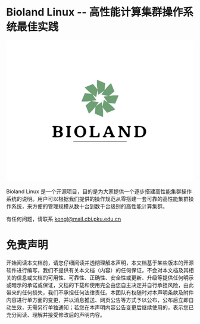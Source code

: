 # Bioland Linux -- 高性能计算集群操作系统最佳实践

![logo](./BIOLAND.jpeg)

Bioland Linux 是一个开源项目，目的是为大家提供一个逐步搭建高性能集群操作系统的说明。用户可以根据我们提供的操作规范从零搭建一套可靠的高性能集群操作系统，来方便的管理规模从数十台到数千台级别的高性能计算集群。

有任何问题，请联系
[kongl@mail.cbi.pku.edu.cn](mailto:kongl@mail.cbi.pku.edu.cn)

# 免责声明
开始阅读本文档前，请您仔细阅读并透彻理解本声明，本文档基于某些版本的开源软件进行编写，我们不提供有关本文档（内容）的任何保证，不会对本文档及其相关的信息或文档的可用性、可靠性、正确性、安全性或更新、升级等提供任何明示或暗示的承诺或保证，文档的下载和使用完全由您自主决定并自行承担风险，由此带来的任何损失，我们不承担任何法律责任。本团队有权随时对本声明条款及附件内容进行单方面的变更，并以消息推送、网页公告等方式予以公布，公布后立即自动生效，无需另行单独通知；若您在本声明内容公告变更后继续使用的，表示您已充分阅读、理解并接受修改后的声明内容。
